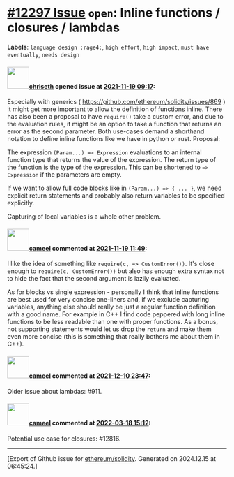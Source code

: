 # [\#12297 Issue](https://github.com/ethereum/solidity/issues/12297) `open`: Inline functions / closures / lambdas
**Labels**: `language design :rage4:`, `high effort`, `high impact`, `must have eventually`, `needs design`


#### <img src="https://avatars.githubusercontent.com/u/9073706?v=4" width="50">[chriseth](https://github.com/chriseth) opened issue at [2021-11-19 09:17](https://github.com/ethereum/solidity/issues/12297):

Especially  with generics ( https://github.com/ethereum/solidity/issues/869 ) it might get more important to allow the definition of functions inline. There has also been a proposal to have `require()` take a custom error, and due to the evaluation rules, it might be an option to take a function that returns an error as the second parameter.
Both use-cases demand a shorthand notation to define inline functions like we have in python or rust.
Proposal:

The expression `(Param...) => Expression` evaluations to an internal function type that returns the value of the expression. The return type of the function is the type of the expression.
This can be shortened to `=> Expression` if the parameters are empty.

If we want to allow full code blocks like in `(Param...) => { ... }`, we need explicit return statements and probably also return variables to be specified explicitly.

Capturing of local variables is a whole other problem.

#### <img src="https://avatars.githubusercontent.com/u/137030?v=4" width="50">[cameel](https://github.com/cameel) commented at [2021-11-19 11:49](https://github.com/ethereum/solidity/issues/12297#issuecomment-974004562):

I like the idea of something like `require(c, => CustomError())`. It's close enough to `require(c, CustomError())` but also has enough extra syntax not to hide the fact that the second argument is lazily evaluated.

As for blocks vs single expression - personally I think that inline functions are best used for very concise one-liners and, if we exclude capturing variables, anything else should really be just a regular function definition with a good name. For example in C++ I find code peppered with long inline functions to be less readable than one with proper functions. As a bonus, not supporting statements would let us drop the `return` and make them even more concise (this is something that really bothers me about them in C++).

#### <img src="https://avatars.githubusercontent.com/u/137030?v=4" width="50">[cameel](https://github.com/cameel) commented at [2021-12-10 23:47](https://github.com/ethereum/solidity/issues/12297#issuecomment-991377951):

Older issue about lambdas: #911.

#### <img src="https://avatars.githubusercontent.com/u/137030?v=4" width="50">[cameel](https://github.com/cameel) commented at [2022-03-18 15:12](https://github.com/ethereum/solidity/issues/12297#issuecomment-1072506498):

Potential use case for closures: #12816.


-------------------------------------------------------------------------------



[Export of Github issue for [ethereum/solidity](https://github.com/ethereum/solidity). Generated on 2024.12.15 at 06:45:24.]

